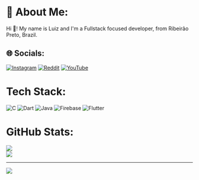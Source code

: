 # 💫 About Me:
Hi 👋! My name is Luiz and I'm a Fullstack focused developer, from Ribeirão Preto, Brazil.


## 🌐 Socials:
[![Instagram](https://img.shields.io/badge/Instagram-%23E4405F.svg?logo=Instagram&logoColor=white)](https://instagram.com/blockillua) [![Reddit](https://img.shields.io/badge/Reddit-%23FF4500.svg?logo=Reddit&logoColor=white)](https://reddit.com/user/Equal-Tension8695) [![YouTube](https://img.shields.io/badge/YouTube-%23FF0000.svg?logo=YouTube&logoColor=white)](https://youtube.com/@https://www.youtube.com/@killuaconfessions989) 

# Tech Stack:
![C](https://img.shields.io/badge/c-%2300599C.svg?style=for-the-badge&logo=c&logoColor=white) ![Dart](https://img.shields.io/badge/dart-%230175C2.svg?style=for-the-badge&logo=dart&logoColor=white) ![Java](https://img.shields.io/badge/java-%23ED8B00.svg?style=for-the-badge&logo=openjdk&logoColor=white) ![Firebase](https://img.shields.io/badge/firebase-%23039BE5.svg?style=for-the-badge&logo=firebase) ![Flutter](https://img.shields.io/badge/Flutter-%2302569B.svg?style=for-the-badge&logo=Flutter&logoColor=white)
# GitHub Stats:
![](https://github-readme-streak-stats.herokuapp.com/?user=fxckillua&theme=dark&hide_border=true)<br/>
![](https://github-readme-stats.vercel.app/api/top-langs/?username=fxckillua&theme=dark&hide_border=true&include_all_commits=false&count_private=false&layout=compact)

---
[![](https://visitcount.itsvg.in/api?id=fxckillua&icon=0&color=0)](https://visitcount.itsvg.in)

<!-- Proudly created with GPRM ( https://gprm.itsvg.in ) -->
